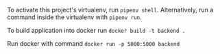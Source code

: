 To activate this project's virtualenv, run `pipenv shell`.
Alternatively, run a command inside the virtualenv with `pipenv run`.

To build application into docker run `docker build -t backend .`

Run docker with command `docker run -p 5000:5000 backend`